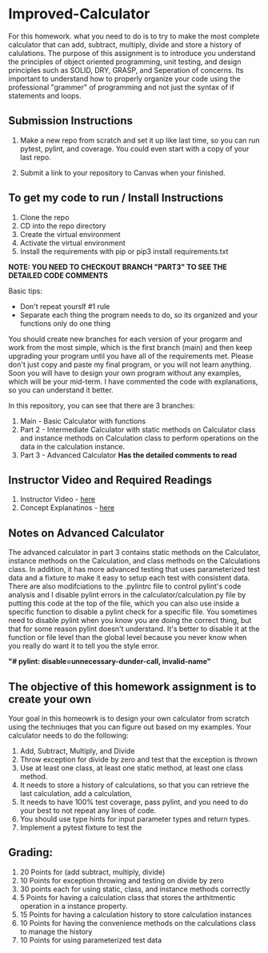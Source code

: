 # Improved-Calculator

For this homework. what you need to do is to try to make the most complete calculator that can add, subtract, multiply, divide and store a history of calulations.  The purpose of this assignment is to introduce you understand the principles of object oriented programming, unit testing, and design principles such as SOLID, DRY, GRASP, and Seperation of concerns.  Its important to understand how to properly organize your code using the professional "grammer" of programming and not just the syntax of if statements and loops.

## Submission Instructions
1.  Make a new repo from scratch and set it up like last time, so you can run pytest, pylint, and coverage.  You could even start with a copy of your last repo.

2.  Submit a link to your repository to Canvas when your finished.

## To get my code to run / Install Instructions

1.  Clone the repo
2.  CD into the repo directory
3.  Create the virtual environment
4.  Activate the virtual environment
5.  Install the requirements with pip or pip3 install requirements.txt

**NOTE: YOU NEED TO CHECKOUT BRANCH "PART3" TO SEE THE DETAILED CODE COMMENTS**

Basic tips:
* Don't repeat yourslf #1 rule
* Separate each thing the program needs to do, so its organized and your functions only do one thing


You should create new branches for each version of your progarm and work from the most simple, which is the first branch (main) and then keep upgrading your program until you have all of the requirements met.  Please don't just copy and paste my final program, or you will not learn anything.  Soon you will have to design your own program without any examples, which will be your mid-term.  I have commented the code with explanations, so you can understand it better.   

In this repository, you can see that there are 3 branches:

1.  Main - Basic Calculator with functions
2.  Part 2 - Intermediate Calculator with static methods on Calculator class and instance methods on Calculation class to perform operations on the data in the calculation instance.
3.  Part 3 - Advanced Calculator **Has the detailed comments to read**

## Instructor Video and Required Readings

1.  Instructor Video - [here](https://youtu.be/YrtBikBdZOE)
2.  Concept Explanatinos - [here](oopconcepts.md)

## Notes on Advanced Calculator
The advanced calculator in part 3 contains static methods on the Calculator, instance methods on the Calculation, and class methods on the Calculations class.  In addition, it has more advanced testing that uses parameterized test data and a fixture to make it easy to setup each test with consistent data.  There are also modifciations to the .pylintrc file to control pylint's code analysis and I disable pylint errors in the calculator/calculation.py file by putting this code at the top of the file, which you can also use inside a specific function to disable a pylint check for a specific file.   You sometimes need to disable pylint when you know you are doing the correct thing, but that for some reason pylint doesn't understand.  It's better to disable it at the function or file level than the global level because you never know when you really do want it to tell you the style error.

**"# pylint: disable=unnecessary-dunder-call, invalid-name"**


## The objective of this homework assignment is to create your own 

Your goal in this homeowrk is to design your own calculator from scratch using the techniuqes that you can figure out based on my examples.  Your calculator needs to do the following:

1. Add, Subtract, Multiply, and Divide
2. Throw exception for divide by zero and test that the exception is thrown
3. Use at least one class, at least one static method, at least one class method.
4. It needs to  store a history of calculations, so that you can retrieve the last calculation, add a calculation, 
5. It needs to have 100% test coverage, pass pylint, and you need to do your best to not repeat any lines of code.  
6.  You should use type hints for input parameter types and return types.
7.  Implement a pytest fixture to test the 

## Grading:

1.  20  Points for (add subtract, multiply, divide) 
2.  10 Points for exception throwing and testing on divide by zero
3.  30 points each for using static, class, and instance methods correctly
4.  5 Points for having a calculation class that stores the arthitmentic operation in a instance property.
5.  15 Points for having a calculation history to store calculation instances
6.  10 Points for having the convenience methods on the calculations class to manage the history
7.  10 Points for using parameterized test data